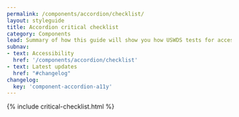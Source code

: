 ```yaml
---
permalink: /components/accordion/checklist/
layout: styleguide
title: Accordion critical checklist
category: Components
lead: Summary of how this guide will show you how USWDS tests for accessibility and how you can test your own implementation for accessibility.
subnav:
- text: Accessibility
  href: '/components/accordion/checklist'
- text: Latest updates
  href: "#changelog"
changelog:
  key: 'component-accordion-a11y'
---
```


{% include critical-checklist.html %}
